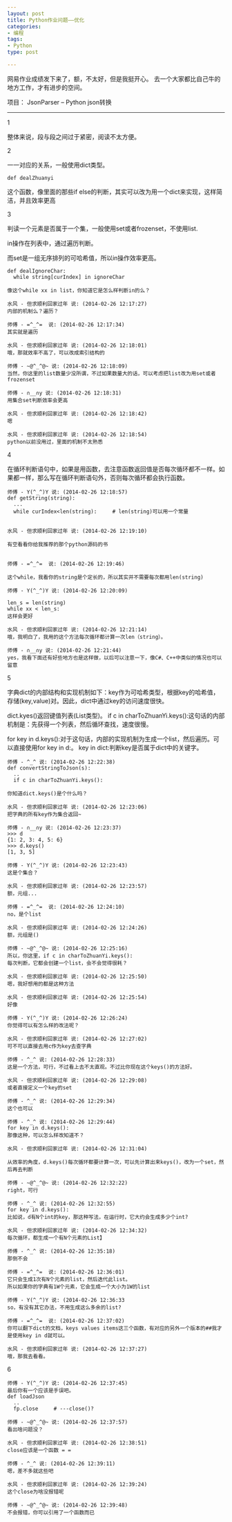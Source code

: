 ```yaml
---
layout: post
title: Python作业问题——优化
categories:
- 编程
tags: 
- Python
type: post

---
```


网易作业成绩发下来了，额，不太好，但是我挺开心。
去一个大家都比自己牛的地方工作，才有进步的空间。

项目：
JsonParser – Python json转换


----------


1

整体来说，段与段之间过于紧密，阅读不太方便。


2 

一一对应的关系，一般使用dict类型。

`def dealZhuanyi`

这个函数，像里面的那些if else的判断，其实可以改为用一个dict来实现，这样简洁，并且效率更高



3

判读一个元素是否属于一个集，一般使用set或者frozenset，不使用list.

in操作在列表中，通过遍历判断。

而set是一组无序排列的可哈希值，所以in操作效率更高。


```
def dealIgnoreChar:
  while string[curIndex] in ignoreChar

像这个while xx in list，你知道它是怎么样判断in的么？

水风 - 但求顺利回家过年 说: (2014-02-26 12:17:27)
内部的机制么？遍历？

师傅 - =^_^=  说: (2014-02-26 12:17:34)
其实就是遍历

水风 - 但求顺利回家过年 说: (2014-02-26 12:18:01)
哦，那就效率不高了，可以改成索引结构的

师傅 - ~@^_^@~ 说: (2014-02-26 12:18:09)
当然，你这里的list数量少没所谓，不过如果数量大的话，可以考虑把list改为用set或者frozenset

师傅 - ∩__∩y 说: (2014-02-26 12:18:31)
用集合set判断效率会更高

水风 - 但求顺利回家过年 说: (2014-02-26 12:18:42)
嗯

水风 - 但求顺利回家过年 说: (2014-02-26 12:18:54)
python以前没用过，里面的机制不太熟悉
```


4 

在循环判断语句中，如果是用函数，去注意函数返回值是否每次循环都不一样。如果都一样，那么写在循环判断语句外，否则每次循环都会执行函数。

```
师傅 - Y(^_^)Y 说: (2014-02-26 12:18:57)
def getString(string):
  ...
  while curIndex<len(string):     # len(string)可以用一个常量


水风 - 但求顺利回家过年 说: (2014-02-26 12:19:10)

有空看看你给我推荐的那个python源码的书


师傅 - =^_^=  说: (2014-02-26 12:19:46)

这个while，我看你的string是个定长的，所以其实并不需要每次都用len(string)

师傅 - Y(^_^)Y 说: (2014-02-26 12:20:09)

len_s = len(string)
while xx < len_s:
这样会更好

水风 - 但求顺利回家过年 说: (2014-02-26 12:21:14)
哦，我明白了，我用的这个方法每次循环都计算一次len（string）。

师傅 - ∩__∩y 说: (2014-02-26 12:21:44)
yes，我看下面还有好些地方也是这样做，以后可以注意一下，像C#、C++中类似的情况也可以留意
```


5 

字典dict的内部结构和实现机制如下：key作为可哈希类型，根据key的哈希值，存储(key,value)对。因此，dict中通过key的访问速度很快。

dict.kyes()返回键值列表(List类型)。  if c in charToZhuanYi.keys():这句话的内部机制是：先获得一个列表，然后循环查找，速度很慢。

for key in d.keys():对于这句话，内部的实现机制为生成一个list，然后遍历。可以直接使用for key in d:。 key in dict:判断key是否属于dict中的关键字。

```
师傅 - ^_^ 说: (2014-02-26 12:22:38)
def convertStringToJson(s):
  ..
  if c in charToZhuanYi.keys():

你知道dict.keys()是个什么吗？

水风 - 但求顺利回家过年 说: (2014-02-26 12:23:06)
把字典的所有key作为集合返回~

师傅 - ∩__∩y 说: (2014-02-26 12:23:37)
>>> d
{1: 2, 3: 4, 5: 6}
>>> d.keys()
[1, 3, 5]

师傅 - Y(^_^)Y 说: (2014-02-26 12:23:43)
这是个集合？

水风 - 但求顺利回家过年 说: (2014-02-26 12:23:57)
额，元组...

师傅 - =^_^=  说: (2014-02-26 12:24:10)
no，是个list

水风 - 但求顺利回家过年 说: (2014-02-26 12:24:26)
额，元组是()

师傅 - ~@^_^@~ 说: (2014-02-26 12:25:16)
所以，你这里，if c in charToZhuanYi.keys():
每次判断，它都会创建一个list，会不会觉得很耗？

水风 - 但求顺利回家过年 说: (2014-02-26 12:25:50)
嗯，我好想用的都是这种方法

水风 - 但求顺利回家过年 说: (2014-02-26 12:25:54)
好像

师傅 - Y(^_^)Y 说: (2014-02-26 12:26:24)
你觉得可以有怎么样的改法呢？

水风 - 但求顺利回家过年 说: (2014-02-26 12:27:02)
可不可以直接去用c作为key去查字典

师傅 - ^_^ 说: (2014-02-26 12:28:33)
这是一个方法，可行，不过看上去不太直观。不过比你现在这个keys()的方法好。

水风 - 但求顺利回家过年 说: (2014-02-26 12:29:08)
或者直接定义一个key的set

师傅 - ^_^ 说: (2014-02-26 12:29:34)
这个也可以

师傅 - ^_^ 说: (2014-02-26 12:29:44)
for key in d.keys():
那像这种，可以怎么样改知道不？

水风 - 但求顺利回家过年 说: (2014-02-26 12:31:04)

从效率的角度，d.keys()每次循环都要计算一次，可以先计算出来keys()，改为一个set，然后再去判断

师傅 - ~@^_^@~ 说: (2014-02-26 12:32:22)
right，可行

师傅 - ^_^ 说: (2014-02-26 12:32:55)
for key in d.keys():
比如说，d有N个int的key，那这种写法，在运行时，它大约会生成多少个int?

水风 - 但求顺利回家过年 说: (2014-02-26 12:34:32)
每次循环，都生成一个有N个元素的List】

师傅 - ^_^ 说: (2014-02-26 12:35:18)
那倒不会

师傅 - =^_^=  说: (2014-02-26 12:36:01)
它只会生成1次有N个元素的list，然后迭代此list。
所以如果你的字典有1W个元素，它会生成一个大小为1W的list

师傅 - Y(^_^)Y 说: (2014-02-26 12:36:33
so，有没有其它办法，不用生成这么多余的list?

师傅 - =^_^=  说: (2014-02-26 12:37:02)
你可以翻下dict的文档，keys values items这三个函数，有对应的另外一个版本的##我才是使用key in d就可以。

水风 - 但求顺利回家过年 说: (2014-02-26 12:37:27)
哦，那我去看看。
```



6


```
师傅 - Y(^_^)Y 说: (2014-02-26 12:37:45)
最后你有一个应该是手误吧。
def loadJson
  ..
  fp.close     # ---close()?

师傅 - ~@^_^@~ 说: (2014-02-26 12:37:57)
看出啥问题没？

水风 - 但求顺利回家过年 说: (2014-02-26 12:38:51)
close应该是一个函数 = =

师傅 - ^_^ 说: (2014-02-26 12:39:11)
嗯，差不多就这些吧

水风 - 但求顺利回家过年 说: (2014-02-26 12:39:24)
这个close为啥没报错呢

师傅 - ~@^_^@~ 说: (2014-02-26 12:39:48)
不会报错，你可以引用了一个函数而已

```
